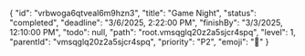 {
"id": "vrbwoga6qtveal6m9hzn3",
"title": "Game Night",
"status": "completed",
"deadline": "3/6/2025, 2:22:00 PM",
"finishBy": "3/3/2025, 12:10:00 PM",
"todo": null,
"path": "root.vmsqglq20z2a5sjcr4spq",
"level": 1,
"parentId": "vmsqglq20z2a5sjcr4spq",
"priority": "P2",
"emoji": "🎂"
}
